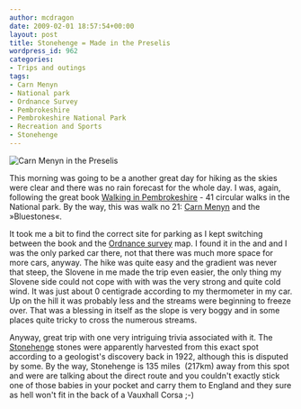 ```yaml
---
author: mcdragon
date: 2009-02-01 18:57:54+00:00
layout: post
title: Stonehenge = Made in the Preselis
wordpress_id: 962
categories:
- Trips and outings
tags:
- Carn Menyn
- National park
- Ordnance Survey
- Pembrokeshire
- Pembrokeshire National Park
- Recreation and Sports
- Stonehenge
---
```


![Carn Menyn in the Preselis](https://img.mcdowell.si/2009/02/carn_menyn_in_the_preselis1-1.jpg "Carn Menyn in the Preselis")




This morning was going to be a another great day for hiking as the skies were clear and there was no rain forecast for the whole day. I was, again, following the great book [Walking in Pembrokeshire](https://www.amazon.co.uk/Walking-Pembrokeshire-Circular-National-Cicerone/dp/1852844310/ref=pd_bxgy_b_img_c) - 41 circular walks in the National park. By the way, this was walk no 21: [Carn Menyn](https://en.wikipedia.org/wiki/Carn_Menyn) and the »Bluestones«.


It took me a bit to find the correct site for parking as I kept switching between the book and the [Ordnance survey](https://en.wikipedia.org/wiki/Ordnance_Survey) map. I found it in the and and I was the only parked car there, not that there was much more space for more cars, anyway. The hike was quite easy and the gradient was never that steep, the Slovene in me made the trip even easier, the only thing my Slovene side could not cope with with was the very strong and quite cold wind. It was just about 0 centigrade according to my thermometer in my car. Up on the hill it was probably less and the streams were beginning to freeze over. That was a blessing in itself as the slope is very boggy and in some places quite tricky to cross the numerous streams.

Anyway, great trip with one very intriguing trivia associated with it. The [Stonehenge](https://en.wikipedia.org/wiki/Stonehenge) stones were apparently harvested from this exact spot according to a geologist's discovery back in 1922, although this is disputed by some. By the way, Stonehenge is 135 miles  (217km) away from this spot and were are talking about the direct route and you couldn't exactly stick one of those babies in your pocket and carry them to England and they sure as hell won't fit in the back of a Vauxhall Corsa ;-)


